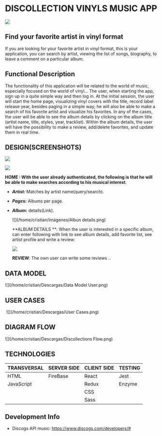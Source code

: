 # DISCOLLECTION VINYLS MUSIC APP

![](/home/cristian/Imágenes/title.png)

## Find your favorite artist in vinyl format

If you are looking for your favorite artist in vinyl format, this is your application, you can search by artist, viewing the list of songs, biography, to leave a comment on a particular album.  



## Functional Description

The functionality of this application will be related to the world of music, especially focused on the world of vinyl...
The user, when starting the app, sign up in a quite simple way and then log in. At the initial session, the user will start the home page, visualizing vinyl covers with the title, record label release year, besides paging in a simple way; he will also be able to make a search of his favorite artist and visualize his favorites.  In any of the cases, the user will be able to see the album details by clicking on the album title (artist name, title, styles, year, tracklist).  Within the album details, the user will have the possibility to make a review, add/delete favorites, and update them in real time. 



## DESIGN(SCREENSHOTS)

![](/home/cristian/Imágenes/main-page.png)





![](/home/cristian/Imágenes/Home-page.png)

**HOME : With the user already authenticated, the following is that he will be able to make searches according to his musical interest**.

- ***Artist:*** Matches by artist name(query/search).

- ***Pages:***  Albums per page.

- ***Album:*** details(Link).

  

  ![](/home/cristian/Imágenes/Albun details.png)

  **ALBUM DETAILS **: When the user is interested in a specific album, can enter following with link to see album details, add favorite list, see artist profile and write a review:

  

  

  ![](/home/cristian/Imágenes/reviews.png)

  **REVIEW**: The own user can write some reviews ..

  

## DATA MODEL

![](/home/cristian/Descargas/Data Model User.png)





## USER CASES

​    ![](/home/cristian/Descargas/User Cases.png)



## DIAGRAM FLOW

![](/home/cristian/Descargas/Discollections Flow.png)



## TECHNOLOGIES

| TRANSVERSAL | SERVER SIDE | CLIENT SIDE | TESTING |
| ----------- | ----------- | ----------- | ------- |
| HTML        | FireBase    | React       | Jest    |
| JavaScript  |             | Redux       | Enzyme  |
|             |             | CSS         |         |
|             |             | Sass        |         |



## Development Info

- Discogs API music: https://www.discogs.com/developers/#



